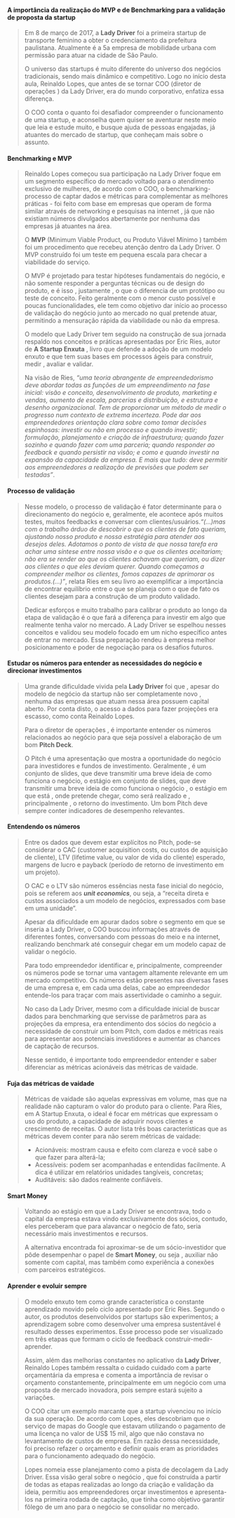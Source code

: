 #### **A importância da realização do MVP e de Benchmarking para a validação de proposta da startup**

> Em 8 de março de 2017, a **Lady Driver** foi a primeira startup de transporte feminino a obter o credenciamento da prefeitura paulistana. Atualmente é a 5a empresa de mobilidade urbana com permissão para atuar na cidade de São Paulo.
>
> O universo das startups é muito diferente do universo dos negócios tradicionais, sendo mais dinâmico e competitivo. Logo no início desta aula, Reinaldo Lopes, que antes de se tornar COO (diretor de operações ) da Lady Driver, era do mundo corporativo, enfatiza essa diferença.
>
> O COO conta o quanto foi desafiador compreender o funcionamento de uma startup, e aconselha quem quiser se aventurar neste meio que leia e estude muito, e busque ajuda de pessoas engajadas, já atuantes do mercado de startup, que conheçam mais sobre o assunto.

#### **Benchmarking e MVP** 

> Reinaldo Lopes começou sua participação na Lady Driver foque em um segmento específico do mercado voltado para o atendimento exclusivo de mulheres, de acordo com o COO, o benchmarking-processo de captar dados e métricas para complementar as melhores práticas - foi feito com base em empresas que operam de forma similar através de networking e pesquisas na internet , já que não existiam números divulgados abertamente por nenhuma das empresas já atuantes na área.
>
> O **MVP** (Minimum Viable Product, ou Produto Viável Mínimo ) também foi um procedimento que recebeu atenção dentro da Lady Driver. O MVP  construído foi um teste em pequena escala para checar a viabilidade do serviço.
>
> O MVP é projetado para testar hipóteses fundamentais do negócio, e não somente responder a perguntas técnicas ou de design do produto, e é isso , justamente , o que o diferencia de um protótipo ou teste de conceito. Feito geralmente com o menor custo possível e poucas funcionalidades, ele tem como objetivo dar início ao processo de validação do negócio junto ao mercado no qual pretende atuar, permitindo a mensuração rápida da viabilidade ou não da empresa.
>
> O modelo que Lady Driver tem seguido na construção de sua jornada respaldo nos conceitos e práticas apresentadas por Eric Ries, autor de **A Startup Enxuta** , livro que defende a adoção de um modelo enxuto e que tem suas bases em processos ágeis para construir, medir , avaliar e validar.
>
> Na visão de Ries, *“uma teoria abrangente de empreendedorismo deve abordar todas as funções de um empreendimento na fase inicial: visão e conceito, desenvolvimento de produto, marketing e vendas, aumento de escala, parcerias e distribuição, e estrutura e desenho organizacional. Tem de proporcionar um método de medir o progresso num contexto de extrema incerteza. Pode dar aos empreendedores orientação clara sobre como tomar decisões espinhosas: investir ou não em processo e quando investir; formulação, planejamento e criação de infraestrutura; quando fazer sozinho e quando fazer com uma parceria; quando responder ao feedback e quando persistir na visão; e como e quando investir na expansão da capacidade da empresa. E mais que tudo: deve permitir aos empreendedores a realização de previsões que podem ser testadas”*.

#### **Processo de validação**

> Nesse modelo, o processo de validação é fator determinante para o direcionamento do negócio e, geralmente, ele acontece após muitos testes, muitos feedbacks e conversar com clientes/usuários.*“(…)mas com o trabalho árduo de descobrir o que os clientes de fato queriam, ajustando nosso produto e nossa estratégia para atender aos desejos deles. Adotamos o ponto de vista de que nossa tarefa era achar uma síntese entre nossa visão e o que os clientes aceitariam; não era se render ao que os clientes achavam que queriam, ou dizer aos clientes o que eles deviam querer. Quando começamos a compreender melhor os clientes, fomos capazes de aprimorar os produtos.(…)”*, relata Ries em seu livro ao exemplificar a importância de encontrar equilíbrio entre o que se planeja com o que de fato os clientes desejam para a construção de um produto validado.
>
> Dedicar esforços e muito trabalho para calibrar o produto ao longo da etapa de validação é o que fará a diferença para investir em algo que realmente tenha valor no mercado. A Lady Driver se espelhou nesses conceitos e validou seu modelo focado em um nicho específico antes de entrar no mercado. Essa preparação rendeu à empresa melhor posicionamento e poder de negociação para os desafios futuros.

#### **Estudar os números para entender as necessidades do negócio e direcionar investimentos**

> Uma grande dificuldade vivida pela **Lady Driver** foi que , apesar do modelo de negócio da startup não ser completamente novo , nenhuma das empresas que atuam nessa área possuem capital aberto. Por conta disto, o acesso a dados para fazer projeções era escasso, como conta Reinaldo Lopes.
>
> Para o diretor de operações , é importante entender os números relacionados ao negócio para que seja possível a elaboração de um bom **Pitch Deck**.
>
> O Pitch é uma apresentação que mostra a oportunidade do negócio para investidores e fundos de investimento. Geralmente , é um conjunto de slides, que deve transmitir uma breve ideia de como funciona o negócio, o estágio em conjunto de slides, que deve transmitir uma breve ideia de como funciona o negócio , o estágio em que está , onde pretende chegar, como será realizado e , principalmente , o retorno do investimento. Um bom Pitch deve sempre conter indicadores de desempenho relevantes.

#### **Entendendo os números**

> Entre os dados que devem estar explícitos no Pitch, pode-se considerar o CAC (customer acquisition costs, ou custos de aquisição de cliente), LTV (lifetime value, ou valor de vida do cliente) esperado, margens de lucro e payback (período de retorno de investimento em um projeto).
>
> O CAC e o LTV são números essências nesta fase inicial do negócio, pois se referem aos ***unit economics***, ou seja, a “receita direta e custos associados a um modelo de negócios, expressados com base em uma unidade”.
>
> Apesar da dificuldade em apurar dados sobre o segmento em que se inseria a Lady Driver, o COO buscou informações através de diferentes fontes, conversando com pessoas do meio e na internet, realizando benchmark até conseguir chegar em um modelo capaz de validar o negócio.
>
> Para todo empreendedor identificar e, principalmente, compreender os números pode se tornar uma vantagem altamente relevante em um mercado competitivo. Os números estão presentes nas diversas fases de uma empresa e, em cada uma delas, cabe ao empreendedor entende-los para traçar com mais assertividade o caminho a seguir.
>
> No caso da Lady Driver, mesmo com a dificuldade inicial de buscar dados para benchmarking que servisse de parâmetros para as projeções da empresa, era entendimento dos sócios do negócio a necessidade de construir um bom Pitch, com dados e métricas reais para apresentar aos potenciais investidores e aumentar as chances de captação de recursos.
>
> Nesse sentido, é importante todo empreendedor entender e saber diferenciar as métricas acionáveis das métricas de vaidade.

#### **Fuja das métricas de vaidade**

> Métricas de vaidade são aquelas expressivas em volume, mas que na realidade não capturam o valor do produto para o cliente. Para Ries, em A Startup Enxuta, o ideal é focar em métricas que expressam o uso do produto, a capacidade de adquirir novos clientes e crescimento de receitas. O autor lista três boas características que as métricas devem conter para não serem métricas de vaidade:
>
> - Acionáveis: mostram causa e efeito com clareza e você sabe o que fazer para alterá-la;
> - Acessíveis: podem ser acompanhadas e entendidas facilmente. A dica é utilizar em relatórios unidades tangíveis, concretas;
> - Auditáveis: são dados realmente confiáveis.

#### **Smart Money**

> Voltando ao estágio em que a Lady Driver se encontrava, todo o capital da empresa estava vindo exclusivamente dos sócios, contudo, eles perceberam que para alavancar o negócio de fato, seria necessário mais investimentos e recursos.
>
> A alternativa encontrada foi aproximar-se de um sócio-investidor que pôde desempenhar o papel de **Smart Money**, ou seja , auxiliar não somente com capital, mas também como experiência a conexões com parceiros estratégicos.

#### **Aprender e evoluir sempre**

> O modelo enxuto tem como grande característica o constante aprendizado movido pelo ciclo apresentado por Eric Ries. Segundo o autor, os produtos desenvolvidos por startups são experimentos; a aprendizagem sobre como desenvolver uma empresa sustentável é resultado desses experimentos. Esse processo pode ser visualizado em três etapas que formam o ciclo de feedback construir-medir-aprender.
>
> Assim, além das melhorias constantes no aplicativo da **Lady Driver**, Reinaldo Lopes também ressalta o cuidado cuidado com a parte orçamentária da empresa e comenta a importância de revisar o orçamento constantemente, principalmente em um negócio com uma proposta de mercado inovadora, pois sempre estará sujeito a variações.
>
> O COO citar um exemplo marcante que a startup vivenciou no início da sua operação. De acordo com Lopes, eles descobriam que o serviço de mapas do Google que estavam utilizando o pagamento de uma licença no valor de US$ 15 mil, algo que não constava no levantamento de custos de empresa. Em razão dessa necessidade, foi preciso refazer o orçamento e definir quais eram as prioridades para o funcionamento adequado do negócio.
>
> Lopes nomeia esse planejamento como a pista de decolagem da Lady Driver. Essa visão geral sobre o negócio , que foi construída a partir de todas as etapas realizadas ao longo da criação e validação da ideia, permitiu aos empreendedores orçar investimentos e apresenta-los na primeira rodada de captação, que tinha como objetivo garantir fôlego de um ano para o negócio se consolidar no mercado.



